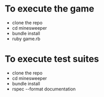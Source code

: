 
# To execute the game

* clone the repo
* cd minesweeper
* bundle install
* ruby game.rb


# To execute test suites

* clone the repo
* cd minesweeper
* bundle install
* rspec --format documentation
